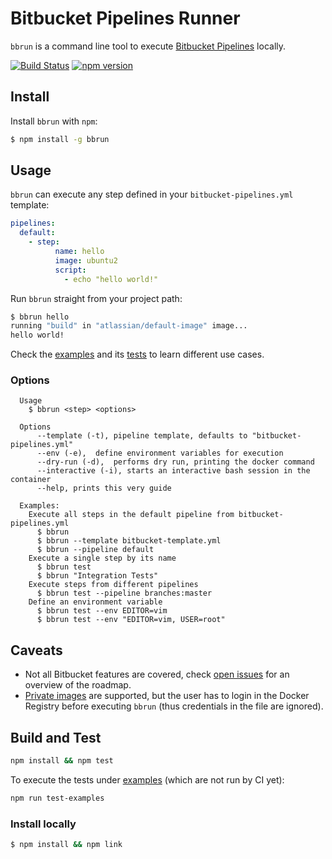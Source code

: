# Bitbucket Pipelines Runner

`bbrun` is a command line tool to execute [Bitbucket Pipelines](https://confluence.atlassian.com/bitbucket/configure-bitbucket-pipelines-yml-792298910.html) locally.

[![Build Status](https://travis-ci.org/mserranom/bbrun.svg?branch=master)](https://travis-ci.org/mserranom/bbrun) [![npm version](https://badge.fury.io/js/bbrun.svg)](https://badge.fury.io/js/bbrun)

## Install

Install `bbrun` with `npm`:

```bash
$ npm install -g bbrun
```

## Usage

`bbrun` can execute any step defined in your `bitbucket-pipelines.yml` template:

```yaml
pipelines:
  default:
    - step:
          name: hello
          image: ubuntu2
          script:
            - echo "hello world!"
```

Run `bbrun` straight from your project path:

```bash
$ bbrun hello
running "build" in "atlassian/default-image" image...
hello world!
```

Check the [examples](https://github.com/mserranom/bbrun/tree/master/examples) and its [tests](https://github.com/mserranom/bbrun/blob/master/examples/examples.test.js) to learn different use cases.

### Options

```
  Usage
    $ bbrun <step> <options>

  Options
      --template (-t), pipeline template, defaults to "bitbucket-pipelines.yml"
      --env (-e),  define environment variables for execution
      --dry-run (-d),  performs dry run, printing the docker command
      --interactive (-i), starts an interactive bash session in the container
      --help, prints this very guide

  Examples:
    Execute all steps in the default pipeline from bitbucket-pipelines.yml
      $ bbrun
      $ bbrun --template bitbucket-template.yml
      $ bbrun --pipeline default
    Execute a single step by its name
      $ bbrun test
      $ bbrun "Integration Tests"
    Execute steps from different pipelines
      $ bbrun test --pipeline branches:master
    Define an environment variable
      $ bbrun test --env EDITOR=vim
      $ bbrun test --env "EDITOR=vim, USER=root"
```

## Caveats

- Not all Bitbucket features are covered, check [open issues](https://github.com/mserranom/bbrun/issues) for an overview of the roadmap.
- [Private images](https://confluence.atlassian.com/bitbucket/use-docker-images-as-build-environments-792298897.html) are supported, but the user has to login in the Docker Registry before executing `bbrun` (thus credentials in the file are ignored).

## Build and Test

```bash
npm install && npm test
```

To execute the tests under [examples](https://github.com/mserranom/bbrun/tree/master/examples) (which are not run by CI yet):

```bash
npm run test-examples
```

### Install locally

```bash
$ npm install && npm link
```
